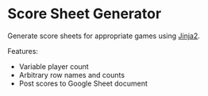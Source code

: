 # Score Sheet Generator

Generate score sheets for appropriate games using [Jinja2](https://pypi.org/project/Jinja2/).

Features:

+ Variable player count
+ Arbitrary row names and counts
+ Post scores to Google Sheet document
